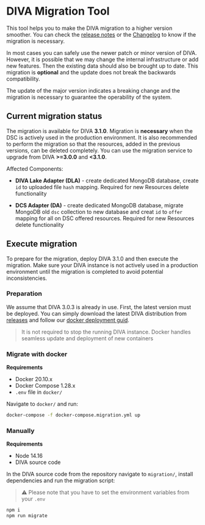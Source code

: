 # DIVA Migration Tool

This tool helps you to make the DIVA migration to a higher version smoother. 
You can check the [release notes](https://github.com/FraunhoferISST/diva/releases) or the [Changelog](https://github.com/FraunhoferISST/diva/blob/main/CHANGELOG.md) to know if the 
migration is necessary.

In most cases you can safely use the newer patch or minor version of DIVA. However, it is possible that we may change the 
internal infrastructure or add new features. Then the existing data should also be brought up to date. This migration 
is **optional** and the update does not break the backwards compatibility.

The update of the major version indicates a breaking change and the migration is necessary to guarantee the operability 
of the system.

## Current migration status

The migration is available for DIVA **3.1.0**. Migration is **necessary** when the DSC is actively used in the production environment.
It is also recommended to perform the migration so that the resources, added in the previous versions, can be deleted completely.
You can use the migration service to upgrade from DIVA **>=3.0.0** and **<3.1.0**.

Affected Components:

- **DIVA Lake Adapter (DLA)** - create dedicated MongoDB database, create `id` to uploaded file `hash` mapping. 
Required for new Resources delete functionality

- **DCS Adapter (DA)** - create dedicated MongoDB database, migrate MongoDB old `dsc` collection to new database and
  creat `id` to `offer` mapping for all on DSC offered resources. Required for new Resources delete functionality

## Execute migration
To prepare for the migration, deploy DIVA 3.1.0 and then execute the migration. Make sure your DIVA instance
is not actively used in a production environment until the migration is completed to avoid potential inconsistencies.

### Preparation

We assume that DIVA 3.0.3 is already in use. First, the latest version must be deployed. You can simply download the latest
DIVA distribution from [releases](https://github.com/FraunhoferISST/diva/releases) and follow our 
[docker deployment guid](https://fraunhoferisst.github.io/diva-docs/deployment/).

> It is not required to stop the running DIVA instance. Docker handles seamless update and deployment of new containers

### Migrate with docker

**Requirements**
- Docker 20.10.x
- Docker Compose 1.28.x
- `.env` file in `docker/`

Navigate to `docker/` and run:

```sh
docker-compose -f docker-compose.migration.yml up
```

### Manually

**Requirements**
- Node 14.16
- DIVA source code

In the DIVA source code from the repository navigate to `migration/`, install dependencies and run the migration script:

>⚠️ Please note that you have to set the environment variables from your `.env` 
> 

```sh
npm i
npm run migrate
```